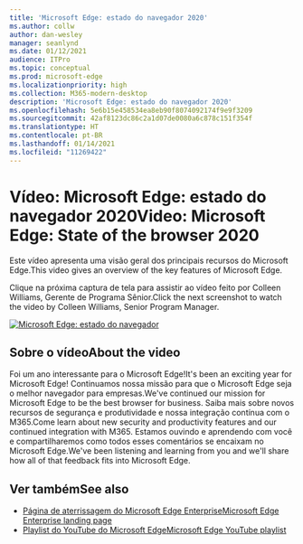 ```yaml
---
title: 'Microsoft Edge: estado do navegador 2020'
ms.author: collw
author: dan-wesley
manager: seanlynd
ms.date: 01/12/2021
audience: ITPro
ms.topic: conceptual
ms.prod: microsoft-edge
ms.localizationpriority: high
ms.collection: M365-modern-desktop
description: 'Microsoft Edge: estado do navegador 2020'
ms.openlocfilehash: 5e6b15e458534ea8eb90f8074092174f9e9f3209
ms.sourcegitcommit: 42af8123dc86c2a1d07de0080a6c878c151f354f
ms.translationtype: HT
ms.contentlocale: pt-BR
ms.lasthandoff: 01/14/2021
ms.locfileid: "11269422"
---
```

# <span data-ttu-id="82c9a-103">Vídeo: Microsoft Edge: estado do navegador 2020</span><span class="sxs-lookup"><span data-stu-id="82c9a-103">Video: Microsoft Edge: State of the browser 2020</span></span>

<span data-ttu-id="82c9a-104">Este vídeo apresenta uma visão geral dos principais recursos do Microsoft Edge.</span><span class="sxs-lookup"><span data-stu-id="82c9a-104">This video gives an overview of the key features of Microsoft Edge.</span></span>

<span data-ttu-id="82c9a-105">Clique na próxima captura de tela para assistir ao vídeo feito por Colleen Williams, Gerente de Programa Sênior.</span><span class="sxs-lookup"><span data-stu-id="82c9a-105">Click the next screenshot to watch the video by Colleen Williams, Senior Program Manager.</span></span>

[![Microsoft Edge: estado do navegador](media/microsoft-edge-video-state-of-browser/0.png)](http://www.youtube.com/watch?v=ajdoE4wmzV0 "Microsoft Edge - State of the browser 2020")

## <span data-ttu-id="82c9a-107">Sobre o vídeo</span><span class="sxs-lookup"><span data-stu-id="82c9a-107">About the video</span></span>

<span data-ttu-id="82c9a-108">Foi um ano interessante para o Microsoft Edge!</span><span class="sxs-lookup"><span data-stu-id="82c9a-108">It's been an exciting year for Microsoft Edge!</span></span> <span data-ttu-id="82c9a-109">Continuamos nossa missão para que o Microsoft Edge seja o melhor navegador para empresas.</span><span class="sxs-lookup"><span data-stu-id="82c9a-109">We've continued our mission for Microsoft Edge to be the best browser for business.</span></span> <span data-ttu-id="82c9a-110">Saiba mais sobre novos recursos de segurança e produtividade e nossa integração contínua com o M365.</span><span class="sxs-lookup"><span data-stu-id="82c9a-110">Come learn about new security and productivity features and our continued integration with M365.</span></span> <span data-ttu-id="82c9a-111">Estamos ouvindo e aprendendo com você e compartilharemos como todos esses comentários se encaixam no Microsoft Edge.</span><span class="sxs-lookup"><span data-stu-id="82c9a-111">We've been listening and learning from you and we'll share how all of that feedback fits into Microsoft Edge.</span></span>

## <span data-ttu-id="82c9a-112">Ver também</span><span class="sxs-lookup"><span data-stu-id="82c9a-112">See also</span></span>

- [<span data-ttu-id="82c9a-113">Página de aterrissagem do Microsoft Edge Enterprise</span><span class="sxs-lookup"><span data-stu-id="82c9a-113">Microsoft Edge Enterprise landing page</span></span>](https://aka.ms/EdgeEnterprise)
- [<span data-ttu-id="82c9a-114">Playlist do YouTube do Microsoft Edge</span><span class="sxs-lookup"><span data-stu-id="82c9a-114">Microsoft Edge YouTube playlist</span></span>](https://www.youtube.com/playlist?list=PLXtHYVsvn_b-uXh1tMeYpT-0iD8tD3tFy)